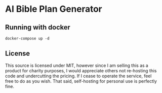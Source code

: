 # AI Bible Plan Generator

## Running with docker

```
docker-compose up -d
```

## License

This source is licensed under MIT, however since I am selling this as a product for charity purposes, I would appreciate others not re-hosting this code and undercutting the pricing. If I cease to operate the service, feel free to do as you wish. That said, self-hosting for personal use is perfectly fine.